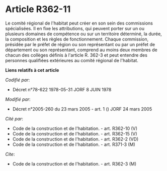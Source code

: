 # Article R362-11

Le comité régional de l'habitat peut créer en son sein des commissions spécialisées. Il en fixe les attributions, qui peuvent
porter sur un ou plusieurs domaines de compétence ou sur un territoire déterminé, la durée, la composition et les règles de
fonctionnement. Chaque commission, présidée par le préfet de région ou son représentant ou par un préfet de département ou
son représentant, comprend au moins deux membres de chacun des collèges définis à l'article R. 362-3 et peut entendre des
personnes qualifiées extérieures au comité régional de l'habitat.

**Liens relatifs à cet article**

_Codifié par_:

  - Décret n°78-622 1978-05-31 JORF 8 JUIN 1978

_Modifié par_:

  - Décret n°2005-260 du 23 mars 2005 - art. 1 () JORF 24 mars 2005

_Cité par_:

  - Code de la construction et de l'habitation. - art. R362-10 (V)
  - Code de la construction et de l'habitation. - art. R362-15 (V)
  - Code de la construction et de l'habitation. - art. R362-2 (VD)
  - Code de la construction et de l'habitation. - art. R371-3 (M)

_Cite_:

  - Code de la construction et de l'habitation. - art. R362-3 (M)
